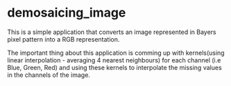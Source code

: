 # demosaicing_image
This is a simple application that converts an image represented in Bayers pixel pattern into a RGB representation. 

The important thing about this application is comming up with kernels(using linear interpolation - averaging 4 nearest neighbours) for each channel 
(i.e Blue, Green, Red) and using these kernels to interpolate the missing values in the channels of the image.
